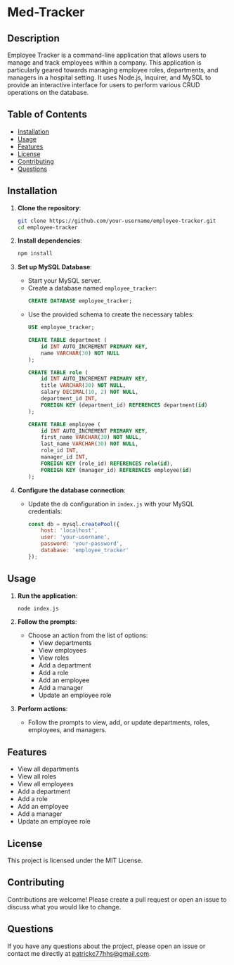 # Med-Tracker

## Description

Employee Tracker is a command-line application that allows users to manage and track employees within a company. This application is particularly geared towards managing employee roles, departments, and managers in a hospital setting. It uses Node.js, Inquirer, and MySQL to provide an interactive interface for users to perform various CRUD operations on the database.

## Table of Contents

- [Installation](#installation)
- [Usage](#usage)
- [Features](#features)
- [License](#license)
- [Contributing](#contributing)
- [Questions](#questions)

## Installation

1. **Clone the repository**:
    ```sh
    git clone https://github.com/your-username/employee-tracker.git
    cd employee-tracker
    ```

2. **Install dependencies**:
    ```sh
    npm install
    ```

3. **Set up MySQL Database**:
    - Start your MySQL server.
    - Create a database named `employee_tracker`:
        ```sql
        CREATE DATABASE employee_tracker;
        ```
    - Use the provided schema to create the necessary tables:
        ```sql
        USE employee_tracker;

        CREATE TABLE department (
            id INT AUTO_INCREMENT PRIMARY KEY,
            name VARCHAR(30) NOT NULL
        );

        CREATE TABLE role (
            id INT AUTO_INCREMENT PRIMARY KEY,
            title VARCHAR(30) NOT NULL,
            salary DECIMAL(10, 2) NOT NULL,
            department_id INT,
            FOREIGN KEY (department_id) REFERENCES department(id)
        );

        CREATE TABLE employee (
            id INT AUTO_INCREMENT PRIMARY KEY,
            first_name VARCHAR(30) NOT NULL,
            last_name VARCHAR(30) NOT NULL,
            role_id INT,
            manager_id INT,
            FOREIGN KEY (role_id) REFERENCES role(id),
            FOREIGN KEY (manager_id) REFERENCES employee(id)
        );
        ```

4. **Configure the database connection**:
    - Update the `db` configuration in `index.js` with your MySQL credentials:
        ```javascript
        const db = mysql.createPool({
            host: 'localhost',
            user: 'your-username',
            password: 'your-password',
            database: 'employee_tracker'
        });
        ```

## Usage

1. **Run the application**:
    ```sh
    node index.js
    ```

2. **Follow the prompts**:
    - Choose an action from the list of options:
        - View departments
        - View employees
        - View roles
        - Add a department
        - Add a role
        - Add an employee
        - Add a manager
        - Update an employee role

3. **Perform actions**:
    - Follow the prompts to view, add, or update departments, roles, employees, and managers.

## Features

- View all departments
- View all roles
- View all employees
- Add a department
- Add a role
- Add an employee
- Add a manager
- Update an employee role

## License

This project is licensed under the MIT License.

## Contributing

Contributions are welcome! Please create a pull request or open an issue to discuss what you would like to change.

## Questions

If you have any questions about the project, please open an issue or contact me directly at patrickc77hhs@gmail.com.
